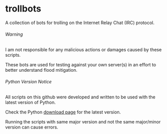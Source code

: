 # trollbots
A collection of bots for trolling on the Internet Relay Chat (IRC) protocol.


###### Warning
I am not responsible for any malicious actions or damages caused by these scripts.

These bots are used for testing against your own server(s) in an effort to better understand flood mitigation.

###### Python Version Notice
All scripts on this github were developed and written to be used with the latest version of Python.

Check the Python [download page](https://www.python.org/downloads/) for the latest version.

Running the scripts with same major version and not the same major/minor version can cause errors.